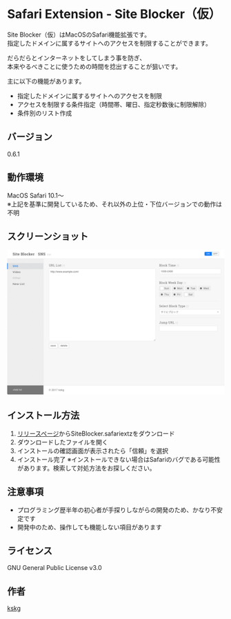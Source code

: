# Safari Extension - Site Blocker（仮）

Site Blocker（仮）はMacOSのSafari機能拡張です。  
指定したドメインに属するサイトへのアクセスを制限することができます。

だらだらとインターネットをしてしまう事を防ぎ、  
本来やるべきことに使うための時間を捻出することが狙いです。

主に以下の機能があります。

- 指定したドメインに属するサイトへのアクセスを制限
- アクセスを制限する条件指定（時間帯、曜日、指定秒数後に制限解除）
- 条件別のリスト作成


## バージョン
0.6.1


## 動作環境
MacOS Safari 10.1〜  
※上記を基準に開発しているため、それ以外の上位・下位バージョンでの動作は不明


## スクリーンショット
![Capture](https://raw.githubusercontent.com/kskg/SiteBlocker/master/capture.png)


## インストール方法
1. [リリースページ](https://github.com/kskg/SiteBlocker/releases)からSiteBlocker.safariextzをダウンロード
2. ダウンロードしたファイルを開く
3. インストールの確認画面が表示されたら「信頼」を選択
4. インストール完了
※インストールできない場合はSafariのバグである可能性があります。検索して対処方法をお探しください。


## 注意事項
- プログラミング歴半年の初心者が手探りしながらの開発のため、かなり不安定です
- 開発中のため、操作しても機能しない項目があります


## ライセンス
GNU General Public License v3.0


## 作者
[kskg](https://github.com/kskg)